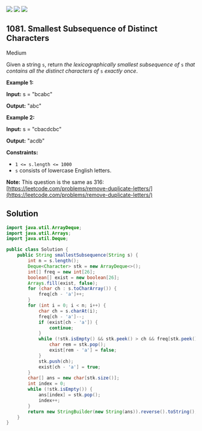 [![](https://img.shields.io/github/stars/javadev/LeetCode-in-Java?label=Stars&style=flat-square)](https://github.com/javadev/LeetCode-in-Java)
[![](https://img.shields.io/github/forks/javadev/LeetCode-in-Java?label=Fork%20me%20on%20GitHub%20&style=flat-square)](https://github.com/javadev/LeetCode-in-Java/fork)
[![](https://img.shields.io/badge/-LeetCode%20in%20Kotlin-blue?style=flat-square)](https://github.com/javadev/LeetCode-in-Kotlin)

## 1081\. Smallest Subsequence of Distinct Characters

Medium

Given a string `s`, return _the lexicographically smallest subsequence of_ `s` _that contains all the distinct characters of_ `s` _exactly once_.

**Example 1:**

**Input:** s = "bcabc"

**Output:** "abc"

**Example 2:**

**Input:** s = "cbacdcbc"

**Output:** "acdb"

**Constraints:**

*   `1 <= s.length <= 1000`
*   `s` consists of lowercase English letters.

**Note:** This question is the same as 316: [https://leetcode.com/problems/remove-duplicate-letters/](https://leetcode.com/problems/remove-duplicate-letters/)

## Solution

```java
import java.util.ArrayDeque;
import java.util.Arrays;
import java.util.Deque;

public class Solution {
    public String smallestSubsequence(String s) {
        int n = s.length();
        Deque<Character> stk = new ArrayDeque<>();
        int[] freq = new int[26];
        boolean[] exist = new boolean[26];
        Arrays.fill(exist, false);
        for (char ch : s.toCharArray()) {
            freq[ch - 'a']++;
        }
        for (int i = 0; i < n; i++) {
            char ch = s.charAt(i);
            freq[ch - 'a']--;
            if (exist[ch - 'a']) {
                continue;
            }
            while (!stk.isEmpty() && stk.peek() > ch && freq[stk.peek() - 'a'] > 0) {
                char rem = stk.pop();
                exist[rem - 'a'] = false;
            }
            stk.push(ch);
            exist[ch - 'a'] = true;
        }
        char[] ans = new char[stk.size()];
        int index = 0;
        while (!stk.isEmpty()) {
            ans[index] = stk.pop();
            index++;
        }
        return new StringBuilder(new String(ans)).reverse().toString();
    }
}
```